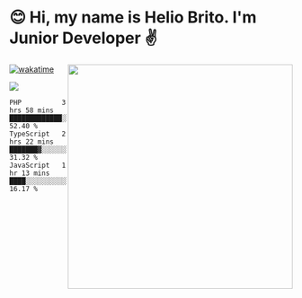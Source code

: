  # 😊 Hi, my name is Helio Brito. I'm Junior Developer ✌️

<img src="https://github-readme-stats.vercel.app/api?username=helioh3&show_icons=true&count_private=true&theme=gruvbox" min-width="400px" max-width="400px" width="400px" align="right" />

[![wakatime](https://wakatime.com/badge/user/ce1da5e2-69aa-40b1-a2f3-97124b30e813.svg)](https://wakatime.com/@ce1da5e2-69aa-40b1-a2f3-97124b30e813)

<p align="left">
  <a href="https://t.me/helioh3" target="_blank" rel="noopener noreferrer" alt="Telegram">
  <img src="https://img.shields.io/badge/Telegram-2CA5E0?style=for-the-badge&logo=telegram&logoColor=white" /></a>
</p>

<!--START_SECTION:waka-->
```text
PHP          3 hrs 58 mins   █████████████░░░░░░░░░░░░   52.40 % 
TypeScript   2 hrs 22 mins   ███████▓░░░░░░░░░░░░░░░░░   31.32 % 
JavaScript   1 hr 13 mins    ████░░░░░░░░░░░░░░░░░░░░░   16.17 % 
```
<!--END_SECTION:waka-->
